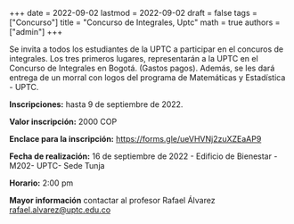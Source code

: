 +++
date      = 2022-09-02
lastmod   = 2022-09-02
draft     = false
tags      = ["Concurso"]
title     = "Concurso de Integrales, Uptc"
math      = true
authors = ["admin"]
+++

Se invita a todos los estudiantes de la UPTC a participar en el concuros de integrales. Los tres primeros lugares, representarán a la UPTC en el Concurso de Integrales en Bogotá. (Gastos pagos). Además, se les dará entrega de un morral con logos del programa de Matemáticas y Estadística - UPTC.

**Inscripciones:** hasta 9 de septiembre de 2022.

**Valor inscripción:** 2000 COP

**Enclace para la inscripción:** https://forms.gle/ueVHVNj2zuXZEaAP9

**Fecha de realización:** 16 de septiembre de 2022 - Edificio de Bienestar - M202- UPTC- Sede Tunja

**Horario:** 2:00 pm

**Mayor información** contactar al profesor Rafael Álvarez rafael.alvarez@uptc.edu.co

![]()
